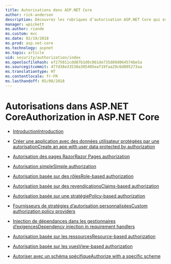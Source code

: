 ```yaml
---
title: Autorisations dans ASP.NET Core
author: rick-anderson
description: Découvrez les rubriques d’autorisation ASP.NET Core qui expliquent comment fournir des privilèges et des droits aux utilisateurs d’application.
manager: wpickett
ms.author: riande
ms.custom: mvc
ms.date: 02/19/2018
ms.prod: asp.net-core
ms.technology: aspnet
ms.topic: article
uid: security/authorization/index
ms.openlocfilehash: ef275011cdd87b1d0c861de735d89d064574be5a
ms.sourcegitcommit: 477d38e33530a305405eaf19faa29c6d805273aa
ms.translationtype: HT
ms.contentlocale: fr-FR
ms.lasthandoff: 05/08/2018
---
```

# <a name="authorization-in-aspnet-core"></a><span data-ttu-id="79595-103">Autorisations dans ASP.NET Core</span><span class="sxs-lookup"><span data-stu-id="79595-103">Authorization in ASP.NET Core</span></span>

* [<span data-ttu-id="79595-104">Introduction</span><span class="sxs-lookup"><span data-stu-id="79595-104">Introduction</span></span>](xref:security/authorization/introduction)

* [<span data-ttu-id="79595-105">Créer une application avec des données utilisateur protégées par une autorisation</span><span class="sxs-lookup"><span data-stu-id="79595-105">Create an app with user data protected by authorization</span></span>](xref:security/authorization/secure-data)

* [<span data-ttu-id="79595-106">Autorisation des pages Razor</span><span class="sxs-lookup"><span data-stu-id="79595-106">Razor Pages authorization</span></span>](xref:security/authorization/razor-pages-authorization)

* [<span data-ttu-id="79595-107">Autorisation simple</span><span class="sxs-lookup"><span data-stu-id="79595-107">Simple authorization</span></span>](xref:security/authorization/simple)

* [<span data-ttu-id="79595-108">Autorisation basée sur des rôles</span><span class="sxs-lookup"><span data-stu-id="79595-108">Role-based authorization</span></span>](xref:security/authorization/roles)

* [<span data-ttu-id="79595-109">Autorisation basée sur des revendications</span><span class="sxs-lookup"><span data-stu-id="79595-109">Claims-based authorization</span></span>](xref:security/authorization/claims)

* [<span data-ttu-id="79595-110">Autorisation basée sur une stratégie</span><span class="sxs-lookup"><span data-stu-id="79595-110">Policy-based authorization</span></span>](xref:security/authorization/policies)

* [<span data-ttu-id="79595-111">Fournisseurs de stratégies d’autorisation personnalisées</span><span class="sxs-lookup"><span data-stu-id="79595-111">Custom authorization policy providers</span></span>](xref:security/authorization/iauthorizationpolicyprovider)

* [<span data-ttu-id="79595-112">Injection de dépendances dans les gestionnaires d’exigences</span><span class="sxs-lookup"><span data-stu-id="79595-112">Dependency injection in requirement handlers</span></span>](xref:security/authorization/dependencyinjection)

* [<span data-ttu-id="79595-113">Autorisation basée sur les ressources</span><span class="sxs-lookup"><span data-stu-id="79595-113">Resource-based authorization</span></span>](xref:security/authorization/resourcebased)

* [<span data-ttu-id="79595-114">Autorisation basée sur les vues</span><span class="sxs-lookup"><span data-stu-id="79595-114">View-based authorization</span></span>](xref:security/authorization/views)

* [<span data-ttu-id="79595-115">Autoriser avec un schéma spécifique</span><span class="sxs-lookup"><span data-stu-id="79595-115">Authorize with a specific scheme</span></span>](xref:security/authorization/limitingidentitybyscheme)
